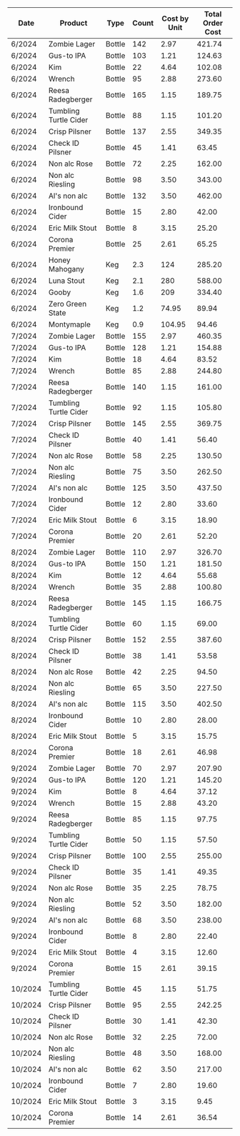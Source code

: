 Date | Product | Type | Count | Cost by Unit | Total Order Cost
--- | --- | --- | --- | --- | ---
6/2024 | Zombie Lager | Bottle | 142 | 2.97 | 421.74
6/2024 | Gus-to IPA | Bottle | 103 | 1.21 | 124.63
6/2024 | Kim | Bottle | 22 | 4.64 | 102.08
6/2024 | Wrench | Bottle | 95 | 2.88 | 273.60
6/2024 | Reesa Radegberger | Bottle | 165 | 1.15 | 189.75
6/2024 | Tumbling Turtle Cider | Bottle | 88 | 1.15 | 101.20
6/2024 | Crisp Pilsner | Bottle | 137 | 2.55 | 349.35
6/2024 | Check ID Pilsner | Bottle | 45 | 1.41 | 63.45
6/2024 | Non alc Rose | Bottle | 72 | 2.25 | 162.00
6/2024 | Non alc Riesling | Bottle | 98 | 3.50 | 343.00
6/2024 | Al's non alc | Bottle | 132 | 3.50 | 462.00
6/2024 | Ironbound Cider | Bottle | 15 | 2.80 | 42.00
6/2024 | Eric Milk Stout | Bottle | 8 | 3.15 | 25.20
6/2024 | Corona Premier | Bottle | 25 | 2.61 | 65.25
6/2024 | Honey Mahogany | Keg | 2.3 | 124 | 285.20
6/2024 | Luna Stout | Keg | 2.1 | 280 | 588.00
6/2024 | Gooby | Keg | 1.6 | 209 | 334.40
6/2024 | Zero Green State | Keg | 1.2 | 74.95 | 89.94
6/2024 | Montymaple | Keg | 0.9 | 104.95 | 94.46
7/2024 | Zombie Lager | Bottle | 155 | 2.97 | 460.35
7/2024 | Gus-to IPA | Bottle | 128 | 1.21 | 154.88
7/2024 | Kim | Bottle | 18 | 4.64 | 83.52
7/2024 | Wrench | Bottle | 85 | 2.88 | 244.80
7/2024 | Reesa Radegberger | Bottle | 140 | 1.15 | 161.00
7/2024 | Tumbling Turtle Cider | Bottle | 92 | 1.15 | 105.80
7/2024 | Crisp Pilsner | Bottle | 145 | 2.55 | 369.75
7/2024 | Check ID Pilsner | Bottle | 40 | 1.41 | 56.40
7/2024 | Non alc Rose | Bottle | 58 | 2.25 | 130.50
7/2024 | Non alc Riesling | Bottle | 75 | 3.50 | 262.50
7/2024 | Al's non alc | Bottle | 125 | 3.50 | 437.50
7/2024 | Ironbound Cider | Bottle | 12 | 2.80 | 33.60
7/2024 | Eric Milk Stout | Bottle | 6 | 3.15 | 18.90
7/2024 | Corona Premier | Bottle | 20 | 2.61 | 52.20
8/2024 | Zombie Lager | Bottle | 110 | 2.97 | 326.70
8/2024 | Gus-to IPA | Bottle | 150 | 1.21 | 181.50
8/2024 | Kim | Bottle | 12 | 4.64 | 55.68
8/2024 | Wrench | Bottle | 35 | 2.88 | 100.80
8/2024 | Reesa Radegberger | Bottle | 145 | 1.15 | 166.75
8/2024 | Tumbling Turtle Cider | Bottle | 60 | 1.15 | 69.00
8/2024 | Crisp Pilsner | Bottle | 152 | 2.55 | 387.60
8/2024 | Check ID Pilsner | Bottle | 38 | 1.41 | 53.58
8/2024 | Non alc Rose | Bottle | 42 | 2.25 | 94.50
8/2024 | Non alc Riesling | Bottle | 65 | 3.50 | 227.50
8/2024 | Al's non alc | Bottle | 115 | 3.50 | 402.50
8/2024 | Ironbound Cider | Bottle | 10 | 2.80 | 28.00
8/2024 | Eric Milk Stout | Bottle | 5 | 3.15 | 15.75
8/2024 | Corona Premier | Bottle | 18 | 2.61 | 46.98
9/2024 | Zombie Lager | Bottle | 70 | 2.97 | 207.90
9/2024 | Gus-to IPA | Bottle | 120 | 1.21 | 145.20
9/2024 | Kim | Bottle | 8 | 4.64 | 37.12
9/2024 | Wrench | Bottle | 15 | 2.88 | 43.20
9/2024 | Reesa Radegberger | Bottle | 85 | 1.15 | 97.75
9/2024 | Tumbling Turtle Cider | Bottle | 50 | 1.15 | 57.50
9/2024 | Crisp Pilsner | Bottle | 100 | 2.55 | 255.00
9/2024 | Check ID Pilsner | Bottle | 35 | 1.41 | 49.35
9/2024 | Non alc Rose | Bottle | 35 | 2.25 | 78.75
9/2024 | Non alc Riesling | Bottle | 52 | 3.50 | 182.00
9/2024 | Al's non alc | Bottle | 68 | 3.50 | 238.00
9/2024 | Ironbound Cider | Bottle | 8 | 2.80 | 22.40
9/2024 | Eric Milk Stout | Bottle | 4 | 3.15 | 12.60
9/2024 | Corona Premier | Bottle | 15 | 2.61 | 39.15
10/2024 | Tumbling Turtle Cider | Bottle | 45 | 1.15 | 51.75
10/2024 | Crisp Pilsner | Bottle | 95 | 2.55 | 242.25
10/2024 | Check ID Pilsner | Bottle | 30 | 1.41 | 42.30
10/2024 | Non alc Rose | Bottle | 32 | 2.25 | 72.00
10/2024 | Non alc Riesling | Bottle | 48 | 3.50 | 168.00
10/2024 | Al's non alc | Bottle | 62 | 3.50 | 217.00
10/2024 | Ironbound Cider | Bottle | 7 | 2.80 | 19.60
10/2024 | Eric Milk Stout | Bottle | 3 | 3.15 | 9.45
10/2024 | Corona Premier | Bottle | 14 | 2.61 | 36.54
